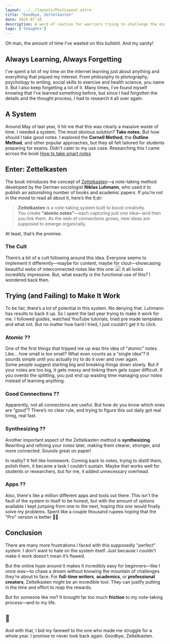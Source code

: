 ```yaml
---
layout: ../../layouts/PostLayout.astro
title: "Goodbye, Zettelkasten"
date: 2025-07-18
description: A word of caution for warriors trying to challenge the mightly zettelkasten
tags: ['thoughts']
---
```


Oh man, the amount of time I’ve wasted on this bullshit. And my sanity!

## Always Learning, Always Forgetting
I've spent a lot of my time on the internet learning just about anything and everything that piqued my interest. From philosophy to photography, psychology to writing, social skills to exercise and health science, you name it. 
But I also keep forgetting a lot of it. Many times, I’ve found myself knowing that I’ve learned something before, but since I had forgotten the details and the thought process, I had to research it all over again.

## A System
Around May of last year, it hit me that this was clearly a massive waste of time. I needed a system. The most obvious solution? **Take notes.**
But how should I take good notes. I explored the **Cornell Method**, the **Outline Method**, and other popular approaches, but they all felt tailored for students preparing for exams. Didn't cater to my use case. Researching this I came across the book [How to take smart notes](https://www.goodreads.com/book/show/34507927-how-to-take-smart-notes)

## Enter: Zettelkasten
The book introduces the concept of [Zettelkasten](https://zettelkasten.de/introduction/)—a note-taking method developed by the German sociologist **Niklas Luhmann**, who used it to publish an astonishing number of books and academic papers.
If you’re not in the mood to read all about it, here’s the tl;dr:

> **Zettelkasten** is a note-taking system built to boost creativity.  
> You create **“atomic notes”**—each capturing just one idea—and then you link them. As the web of connections grows, new ideas are supposed to emerge organically.

At least, that’s the promise.

### The Cult
There’s a bit of a cult following around this idea. Everyone seems to implement it differently—maybe for content, maybe for clout—showcasing beautiful webs of interconnected notes like this one:
![](https://forum.obsidian.md/uploads/default/original/3X/3/3/338d6f9cb03a40154eb4ada379ab725de934e678.png)
It all looks incredibly impressive. But, what exactly is the functional use of this? I wondered back then.

## Trying (and Failing) to Make It Work
To be fair, there’s a lot of potential in this system. No denying that. Luhmann has results to back it up.
So I spent the last year trying to make it work for me. I followed guides, watched YouTube tutorials, tried pre made templates and what not. But no matter how hard I tried, I just couldn’t get it to click.

### Atomic ??
One of the first things that tripped me up was this idea of "atomic" notes. Like… how small is _too_ small?  What even counts as a “single idea”? It sounds simple until you actually try to do it over and over again.  
Some people suggest starting big and breaking things down slowly. But if your notes are too big, it gets messy and linking them gets super difficult. If you overdo the splitting, you just end up wasting time managing your notes instead of learning anything.

### Good Connections ??
Apparently, not all connections are useful. But how do you know which ones are “good”? There’s no clear rule, and trying to figure this out daily got real tiring, real fast. 

### Synthesizing ??
Another important aspect of the Zettelkasten method is **synthesizing**. Rewriting and refining your notes later, making them clearer, stronger, and more connected.
Sounds great on paper!

In reality? It felt like homework. Coming back to notes, trying to distill them, polish them, it became a task I couldn’t sustain.
Maybe that works well for students or researchers, but for me, it added unnecessary overhead.

### Apps ??
Also, there's like a million different apps and tools out there. This isn't the fault of the system in itself to be honest, but with the amount of options available I kept jumping from one to the next, hoping _this one_ would finally solve my problems. Spent like a couple thousand rupees hoping that the "Pro" version is better 🤦‍♂️.

## Conclusion
There are many more frustrations I faced with this supposedly "perfect" system.
I don't want to hate on the system itself. Just because I couldn’t make it work doesn’t mean it’s flawed.

But the online hype around it makes it incredibly easy for beginners—like I once was—to chase a dream without knowing the mountain of challenges they’re about to face.
For **full-time writers**, **academics**, or **professional creators**, Zettelkasten might be an incredible tool. They can justify putting in the time and effort to reap the rewards.

But for someone like me? It brought far too much **friction** to my note-taking process—and to my life.

## 👋
And with that, I bid my farewell to the one who made me struggle for a whole year. I promise to never look back again. 
Goodbye, Zettelkasten.

